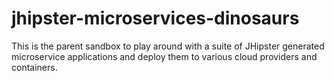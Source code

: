 # jhipster-microservices-dinosaurs

This is the parent sandbox to play around with a suite of JHipster generated microservice applications and deploy them to various
cloud providers and containers.
